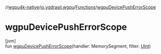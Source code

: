 //[wgpu4k-native](../../../index.md)/[io.ygdrasil.wgpu](../index.md)/[Functions](index.md)/[wgpuDevicePushErrorScope](wgpu-device-push-error-scope.md)

# wgpuDevicePushErrorScope

[jvm]\
fun [wgpuDevicePushErrorScope](wgpu-device-push-error-scope.md)(handler: MemorySegment, filter: [UInt](https://kotlinlang.org/api/core/kotlin-stdlib/kotlin/-u-int/index.html))